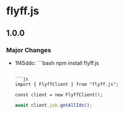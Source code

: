 # flyff.js

## 1.0.0

### Major Changes

- 1f45ddc: ```bash
  npm install flyff.js

  ````

  ```js
  import { FlyffClient } from "flyff.js";

  const client = new FlyffClient();
  ````

  ```js
  await client.job.getAllIds();
  ```
